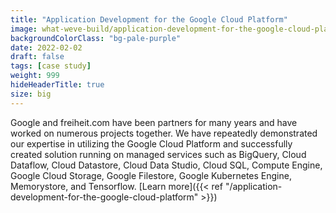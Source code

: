 ```yaml
---
title: "Application Development for the Google Cloud Platform"
image: what-weve-build/application-development-for-the-google-cloud-platform.webp
backgroundColorClass: "bg-pale-purple"
date: 2022-02-02
draft: false
tags: [case study]
weight: 999
hideHeaderTitle: true
size: big
---
```


Google and freiheit.com have been partners for many years and have worked on numerous projects together. We have repeatedly demonstrated our expertise in utilizing the Google Cloud Platform and successfully created solution running on managed services such as BigQuery, Cloud Dataflow, Cloud Datastore, Cloud Data Studio, Cloud SQL, Compute Engine, Google Cloud Storage, Google Filestore, Google Kubernetes Engine, Memorystore, and Tensorflow. 
[Learn more]({{< ref "/application-development-for-the-google-cloud-platform" >}})